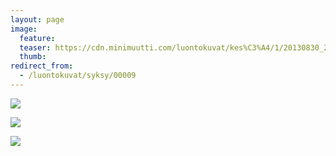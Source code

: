 ```yaml
---
layout: page
image:
  feature:
  teaser: https://cdn.minimuutti.com/luontokuvat/kes%C3%A4/1/20130830_201947-245px.jpg
  thumb:
redirect_from:
  - /luontokuvat/syksy/00009
---
```


![](https://cdn.minimuutti.com/luontokuvat/kes%C3%A4/1/20130830_201417-800px.jpg)

![](https://cdn.minimuutti.com/luontokuvat/kes%C3%A4/1/20130830_201421-800px.jpg)

![](https://cdn.minimuutti.com/luontokuvat/kes%C3%A4/1/20130830_201947-800px.jpg)
